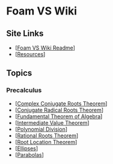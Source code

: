 # Foam VS Wiki

## Site Links

- [[Foam VS Wiki Readme]]
- [[Resources]]

## Topics

### Precalculus

- [[Complex Conjugate Roots Theorem]]
- [[Conjugate Radical Roots Theorem]]
- [[Fundamental Theorem of Algebra]]
- [[Intermediate Value Theorem]]
- [[Polynomial Division]]
- [[Rational Roots Theorem]]
- [[Root Location Theorem]]
- [[Ellipses]]
- [[Parabolas]]


[//begin]: # "Autogenerated link references for markdown compatibility"
[Foam VS Wiki Readme]: readme "Foam VS Wiki Readme"
[Resources]: resources "Resources"
[Complex Conjugate Roots Theorem]: pages/complex-conjugate-roots "Complex Conjugate Roots Theorem"
[Conjugate Radical Roots Theorem]: pages/conjugate-radical-roots "Conjugate Radical Roots Theorem"
[Fundamental Theorem of Algebra]: pages/fundamental-theorem-algebra "Fundamental Theorem of Algebra"
[Intermediate Value Theorem]: pages/intermediate-value-theorem "Intermediate Value Theorem"
[Polynomial Division]: pages/polynomial-division "Polynomial Division"
[Rational Roots Theorem]: pages/rational-roots "Rational Roots Theorem"
[Root Location Theorem]: pages/root-location "Root Location Theorem"
[Ellipses]: pages/ellipses "Ellipses"
[Parabolas]: pages/parabolas "Parabolas"
[//end]: # "Autogenerated link references"
